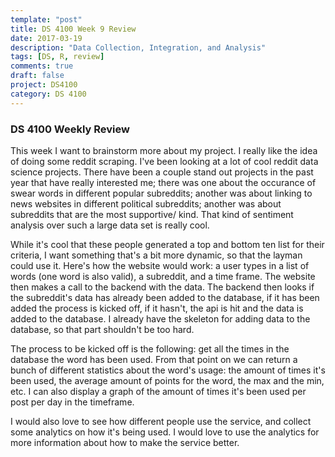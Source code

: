 ```yaml
---
template: "post"
title: DS 4100 Week 9 Review
date: 2017-03-19
description: "Data Collection, Integration, and Analysis"
tags: [DS, R, review]
comments: true
draft: false
project: DS4100
category: DS 4100
---
```


### DS 4100 Weekly Review


This week I want to brainstorm more about my project. I really like the idea of doing some reddit scraping. I've been looking at a lot of cool reddit data science projects. There have been a couple stand out projects in the past year that have really interested me; there was one about the occurance of swear words in different popular subreddits; another was about linking to news websites in different political subreddits; another was about subreddits that are the most supportive/ kind. That kind of sentiment analysis over such a large data set is really cool. 

While it's cool that these people generated a top and bottom ten list for their criteria, I want something that's a bit more dynamic, so that the layman could use it. Here's how the website would work: a user types in a list of words (one word is also valid), a subreddit, and a time frame. The website then makes a call to the backend with the data. The backend then looks if the subreddit's data has already been added to the database, if it has been added the process is kicked off, if it hasn't, the api is hit and the data is added to the database. I already have the skeleton for adding data to the database, so that part shouldn't be too hard. 

The process to be kicked off is the following: get all the times in the database the word has been used. From that point on we can return a bunch of different statistics about the word's usage: the amount of times it's been used, the average amount of points for the word, the max and the min, etc. I can also display a graph of the amount of times it's been used per post per day in the timeframe. 

I would also love to see how different people use the service, and collect some analytics on how it's being used. I would love to use the analytics for more information about how to make the service better.